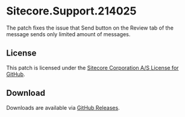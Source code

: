 # Sitecore.Support.214025
The patch fixes the issue that Send button on the Review tab of the message sends only limited amount of messages.

## License  
This patch is licensed under the [Sitecore Corporation A/S License for GitHub](https://github.com/sitecoresupport/Sitecore.Support.214025/blob/master/LICENSE).  

## Download  
Downloads are available via [GitHub Releases](https://github.com/sitecoresupport/Sitecore.Support.214025/releases).  
